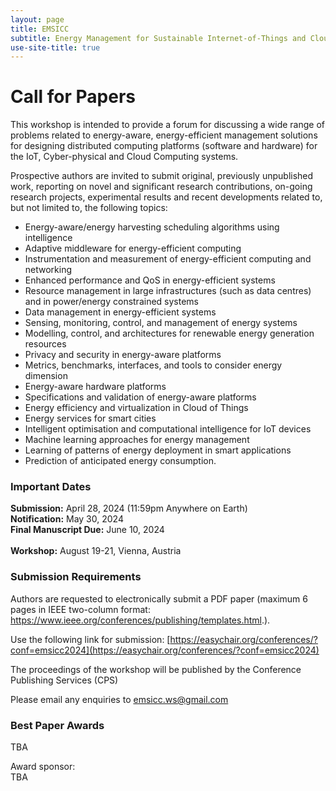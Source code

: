 ```yaml
---
layout: page
title: EMSICC
subtitle: Energy Management for Sustainable Internet-of-Things and Cloud Computing
use-site-title: true
---
```


# Call for Papers

This workshop is intended to provide a forum for discussing a wide range of problems related to energy-aware, energy-efficient management solutions for designing distributed computing platforms (software and hardware) for the IoT, Cyber-physical and Cloud Computing systems.

Prospective authors are invited to submit original, previously unpublished work, reporting on novel and significant research contributions, on-going research projects, experimental results and recent developments related to, but not limited to, the following topics:

- Energy-aware/energy harvesting scheduling algorithms using intelligence
- Adaptive middleware for energy-efficient computing
- Instrumentation and measurement of energy-efficient computing and networking
- Enhanced performance and QoS in energy-efficient systems
- Resource management in large infrastructures (such as data centres) and in power/energy constrained systems
- Data management in energy-efficient systems
- Sensing, monitoring, control, and management of energy systems
- Modelling, control, and architectures for renewable energy generation resources
- Privacy and security in energy-aware platforms
- Metrics, benchmarks, interfaces, and tools to consider energy dimension
- Energy-aware hardware platforms
- Specifications and validation of energy-aware platforms
- Energy efficiency and virtualization in Cloud of Things
- Energy services for smart cities
- Intelligent optimisation and computational intelligence for IoT devices
- Machine learning approaches for energy management
- Learning of patterns of energy deployment in smart applications
- Prediction of anticipated energy consumption.


### Important Dates 

**Submission:** April 28, 2024 (11:59pm Anywhere on Earth) <br>
**Notification:** May 30, 2024 <br>
**Final Manuscript Due:** June 10, 2024 <br>
<br>
**Workshop:** August 19-21, Vienna, Austria

### Submission Requirements

Authors are requested to electronically submit a PDF paper (maximum 6 pages in IEEE two-column format: https://www.ieee.org/conferences/publishing/templates.html.).

Use the following link for submission: [https://easychair.org/conferences/?conf=emsicc2024](https://easychair.org/conferences/?conf=emsicc2024)

The proceedings of the workshop will be published by the Conference Publishing Services (CPS)

Please email any enquiries to [emsicc.ws@gmail.com](mailto:emsicc.ws@gmail.com)

### Best Paper Awards
TBA

Award sponsor:<br>
TBA
<!--<a href='https://www.cnam.fr/'><img src="{{site.url}}/2020/img/cnam.png" height="70px"></a>-->
